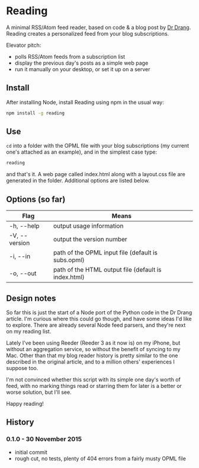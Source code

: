 # Reading

A minimal RSS/Atom feed reader, based on code & a blog post by [Dr Drang][Drang]. Reading creates a personalized feed from your blog subscriptions.

Elevator pitch:
- polls RSS/Atom feeds from a subscription list
- display the previous day's posts as a simple web page
- run it manually on your desktop, or set it up on a server

## Install

After installing Node, install Reading using npm in the usual way:

```bash
npm install -g reading
```

## Use

<code>cd</code> into a folder with the OPML file with your blog subscriptions (my current one's attached as an example), and in the simplest case type:

```bash
reading
```

and that's it. A web page called index.html along with a layout.css file are generated in the folder. Additional options are listed below.

## Options (so far)

Flag             | Means
-----------------| --------
-h, --help       |  output usage information
-V, --version    |  output the version number
-i, --in <opml>  |  path of the OPML input file (default is subs.opml)
-o, --out <html> |  path of the HTML output file (default is index.html)

## Design notes

So far this is just the start of a Node port of the Python code in the Dr Drang article. I'm curious where this could go though, and  have some ideas I'd like to explore. There are already several Node feed parsers, and they're next on my reading list.

Lately I've been using Reeder (Reeder 3 as it now is) on my iPhone, but without an aggregation service, so without the benefit of syncing to my Mac. Other than that my blog reader history is pretty similar to the one described in the original article, and to a million others' experiences I suppose too.

I'm not convinced whether this script with its simple one day's worth of feed, with no marking things read or starring them for later is a better or worse solution, but I'll see.

Happy reading!

## History

### 0.1.0 - 30 November 2015

- initial commit
- rough cut, no tests, plenty of 404 errors from a fairly musty OPML file

[Drang]: http://leancrew.com/all-this/2015/11/simpler-syndication/
